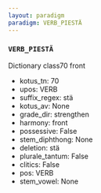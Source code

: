 ```yaml
---
layout: paradigm
paradigm: VERB_PIESTÄ
---
```

### ` VERB_PIESTÄ `

Dictionary class70 front
* kotus_tn: 70
* upos: VERB
* suffix_regex: stä
* kotus_av: None
* grade_dir: strengthen
* harmony: front
* possessive: False
* stem_diphthong: None
* deletion: stä
* plurale_tantum: False
* clitics: False
* pos: VERB
* stem_vowel: None
